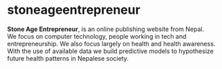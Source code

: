 # stoneageentrepreneur
<b>Stone Age Entrepreneur</b>, is an online publishing website from Nepal. <br>
We focus on computer technology, people working in tech and entrepreneurship. We also focus largely on health and health awareness. With the use of available data we build predictive models to hypothesize future health patterns in Nepalese society.
